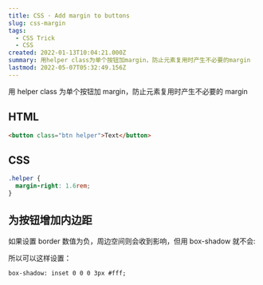 ```yaml
---
title: CSS · Add margin to buttons
slug: css-margin
tags:
  - CSS Trick
  - CSS
created: 2022-01-13T10:04:21.000Z
summary: 用helper class为单个按钮加margin，防止元素复用时产生不必要的margin
lastmod: 2022-05-07T05:32:49.156Z
---
```


用 helper class 为单个按钮加 margin，防止元素复用时产生不必要的 margin

## HTML

```html
<button class="btn helper">Text</button>
```

## CSS

```css
.helper {
  margin-right: 1.6rem;
}
```

## 为按钮增加内边距

如果设置 border 数值为负，周边空间则会收到影响，但用 box-shadow 就不会:

所以可以这样设置：

`box-shadow: inset 0 0 0 3px #fff;`
